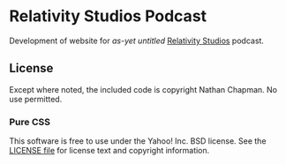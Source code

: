 Relativity Studios Podcast
==========================

Development of website for *as-yet untitled* [Relativity Studios][rel] podcast.

[rel]: http://relativity.com.au



License
-------

Except where noted, the included code is copyright Nathan Chapman. No use permitted.

### Pure CSS

This software is free to use under the Yahoo! Inc. BSD license.
See the [LICENSE file][] for license text and copyright information.

[LICENSE file]: https://github.com/yahoo/pure-site/blob/master/LICENSE.md
